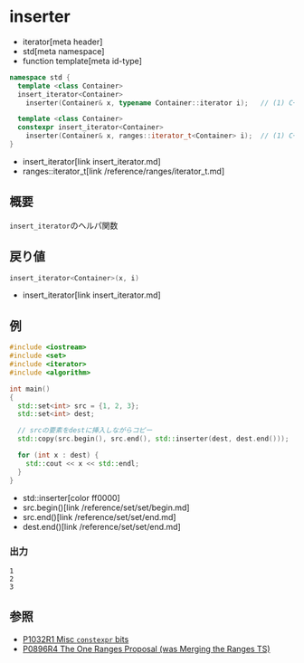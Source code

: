 # inserter
* iterator[meta header]
* std[meta namespace]
* function template[meta id-type]

```cpp
namespace std {
  template <class Container>
  insert_iterator<Container>
    inserter(Container& x, typename Container::iterator i);   // (1) C++03

  template <class Container>
  constexpr insert_iterator<Container>
    inserter(Container& x, ranges::iterator_t<Container> i);  // (1) C++20
}
```
* insert_iterator[link insert_iterator.md]
* ranges::iterator_t[link /reference/ranges/iterator_t.md]

## 概要
`insert_iterator`のヘルパ関数


## 戻り値
```cpp
insert_iterator<Container>(x, i)
```
* insert_iterator[link insert_iterator.md]


## 例
```cpp example
#include <iostream>
#include <set>
#include <iterator>
#include <algorithm>

int main()
{
  std::set<int> src = {1, 2, 3};
  std::set<int> dest;

  // srcの要素をdestに挿入しながらコピー
  std::copy(src.begin(), src.end(), std::inserter(dest, dest.end()));

  for (int x : dest) {
    std::cout << x << std::endl;
  }
}
```
* std::inserter[color ff0000]
* src.begin()[link /reference/set/set/begin.md]
* src.end()[link /reference/set/set/end.md]
* dest.end()[link /reference/set/set/end.md]

### 出力
```
1
2
3
```

## 参照
- [P1032R1 Misc `constexpr` bits](http://www.open-std.org/jtc1/sc22/wg21/docs/papers/2018/p1032r1.html)
- [P0896R4 The One Ranges Proposal (was Merging the Ranges TS)](http://www.open-std.org/jtc1/sc22/wg21/docs/papers/2018/p0896r4.pdf)
